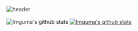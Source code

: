 ![header](https://capsule-render.vercel.app/api?type=waving&color=gradient&customColorList=12&height=300&section=header&text=GaYeong%20Lim&fontSize=80)
<br>
<br>
![Imguma's github stats](https://github-readme-stats.vercel.app/api?username=Imguma&show_icons=true&theme=github_dark)
[![Imguma's github stats](https://github-readme-stats.vercel.app/api/top-langs/?username=Imguma&show_icons=true&layout=compact&theme=github_dark)](https://github.com/Imguma)
